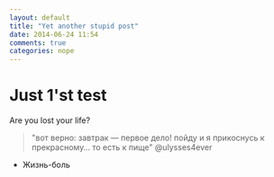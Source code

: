 ```yaml
---
layout: default
title: "Yet another stupid post"
date: 2014-06-24 11:54
comments: true
categories: nope
---
```

Just 1'st test
==============

Are you lost your life?

> "вот верно: завтрак — первое дело! пойду и я прикоснусь к прекрасному… то есть к пище" @ulysses4ever

* Жизнь-боль


